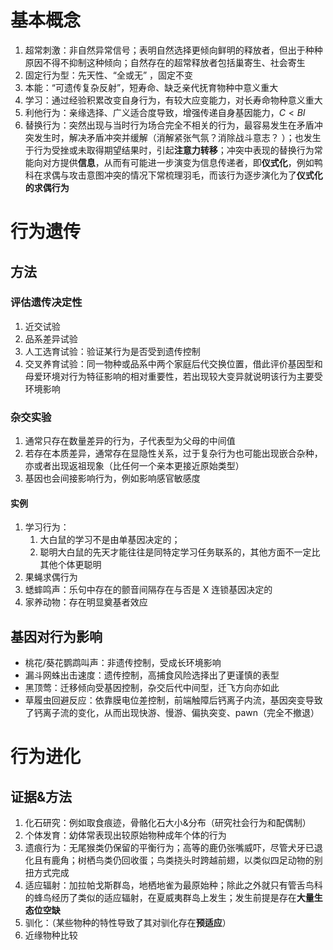# 基本概念
1. 超常刺激：非自然异常信号；表明自然选择更倾向鲜明的释放者，但出于种种原因不得不抑制这种倾向；自然存在的超常释放者包括巢寄生、社会寄生
2. 固定行为型：先天性、“全或无” ，固定不变
3. 本能：“可遗传复杂反射”，短寿命、缺乏亲代抚育物种中意义重大
4. 学习：通过经验积累改变自身行为，有较大应变能力，对长寿命物种意义重大
5. 利他行为：亲缘选择、广义适合度导致，增强传递自身基因能力，$C<BI$
6. 替换行为：突然出现与当时行为场合完全不相关的行为，最容易发生在矛盾冲突发生时，解决矛盾冲突并缓解（消解紧张气氛？消除战斗意志？ ）；也发生于行为受挫或未取得期望结果时，引起**注意力转移**；冲突中表现的替换行为常能向对方提供**信息**，从而有可能进一步演变为信息传递者，即**仪式化**，例如鸭科在求偶与攻击意图冲突的情况下常梳理羽毛，而该行为逐步演化为了**仪式化的求偶行为**
# 行为遗传
## 方法
### 评估遗传决定性
1. 近交试验
2. 品系差异试验
3. 人工选育试验：验证某行为是否受到遗传控制
4. 交叉养育试验：同一物种或品系中两个家庭后代交换位置，借此评价基因型和母爱环境对行为特征影响的相对重要性，若出现较大变异就说明该行为主要受环境影响
### 杂交实验
1. 通常只存在数量差异的行为，子代表型为父母的中间值
2. 若存在本质差异，通常存在显隐性关系，过于复杂行为也可能出现嵌合杂种，亦或者出现返祖现象（比任何一个亲本更接近原始类型）
3. 基因也会间接影响行为，例如影响感官敏感度
#### 实例
1. 学习行为：
	1. 大白鼠的学习不是由单基因决定的；
	2. 聪明大白鼠的先天才能往往是同特定学习任务联系的，其他方面不一定比其他个体更聪明
2. 果蝇求偶行为
3. 蟋蟀鸣声：乐句中存在的颤音间隔存在与否是 X 连锁基因决定的
4. 家养动物：存在明显奠基者效应
## 基因对行为影响
- 桃花/葵花鹦鹉叫声：非遗传控制，受成长环境影响
- 漏斗网蛛出击速度：遗传控制，高捕食风险选择出了更谨慎的表型
- 黑顶莺：迁移倾向受基因控制，杂交后代中间型，迁飞方向亦如此
- 草履虫回避反应：依靠膜电位差控制，前端触障后钙离子内流，基因突变导致了钙离子流的变化，从而出现快游、慢游、偏执突变、pawn（完全不撤退） 
# 行为进化
## 证据&方法
1. 化石研究：例如取食痕迹，骨骼化石大小&分布（研究社会行为和配偶制）
2. 个体发育：幼体常表现出较原始物种成年个体的行为
3. 遗痕行为：无尾猴类仍保留的平衡行为；高等的鹿仍张嘴威吓，尽管犬牙已退化且有鹿角；树栖鸟类仍回收蛋；鸟类挠头时跨越前翅，以类似四足动物的别扭方式完成
4. 适应辐射：加拉帕戈斯群岛，地栖地雀为最原始种；除此之外就只有管舌鸟科的蜂鸟经历了类似的适应辐射，在夏威夷群岛上发生；发生前提是存在**大量生态位空缺**
5. 驯化：（某些物种的特性导致了其对驯化存在**预适应**）
6. 近缘物种比较